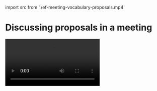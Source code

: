 import src from './ef-meeting-vocabulary-proposals.mp4'

# Discussing proposals in a meeting

<Video src="./ef-meeting-vocabulary-proposals.mp4" />

## Vocabulary: Proposals

- propose
- a good start
- morale
- team building
- budget
- further
- promises
- evaluating

### 会议中用到的名词、动词和形容词

以下是提出和讨论议案可以用到的词汇：

- How could we take the idea one step **further**?
- How do you think about team building? Would that solve the problem?
- We need to do something to improve employee **morale**.


- 我们怎么可以让这个问题的讨论更进一步？
- 你怎么看团队建设？团队建设可以解决问题吗？
- 我们需要提高员工士气。


- What about the solution I **proposed** last month?
- We hope the salary increase will improve **morale**.
- After an excellent **start**, the idea went nowhere.
- We like you idea, but we'd like to take it **further**.
- I like team building, but it doesn't solve everything.
- Unfortunately, the money just isn't in the budget.


- How could take the idea one step further?
- The negotiations are off to g good start.
- What exactly do you propose as a solution?
- I can't promise you a bigger budget for that project.
- Every employee is evaluated by a manager.
- Do team-building exercises improve morale.


- 怎样让讨论更深入呢？
- 谈判会有一个良好的开端。
- 那么你的解决方案到底是什么？
- 我不能保证可以给这个项目增加预算。
- 每个员工都会由一名经理评估。
- 团队建设训练是否可以提高士气？


## Expression: Agreeing and disagreeing

- I'm not sure I agree with that.
- I really disagree.
- I really like that idea.
- I think so, too.
- I think those are all excellent ideas.


- 我不敢说我同意那一点。
- 我坚决不同意。
- 我很喜欢那种想法。
- 我也这么看。
- 我认为那些点子都非常不错。
  
### 同意和不同意

对某人或某事表示同意或不同意有很多种说法。以下表示同意：

- Yeah, that would be OK.(mild agreement)
- I think so, too.(agreement)
- I agree with you.(agreement)
- We're on the same page.(agreement)
- I really like that idea.(strong agreement)
- I think those are excellent ideas.(strong agreement)


- 是的，这样可以。（温和）
- 我也这么想。（直接）
- 我同意你。（直接）
- 我们意见一致。（直接）
- 我真的喜欢这个主意。（强烈）
- 我认为这些主意非常棒。（强烈）

以下是不同意的表达：

- I'm not sure I agree with that.(mild disagreement)
- I'm sorry, but I disagree.(polite disagreement)
- I'm not with you on that.(disagreement)
- I really disagree with you.(strong disagreement)
- I think that's a terrible idea.(very strong disagreement)


- 我不确定我是否同意（温和）
- 对不起，我不同意。（礼貌）
- 我不同意你的观点。（直接）
- 我真的不同意你。（强烈）
- 我认为这个想法很糟糕。（非常强烈）

## Expression: Making proposals

- What solution can I propose?
- One way to solve th problem might be ...
- At least let's send them to ...
- I'd like to propose ...
- What do you have in mind?
- How difficult would it be to ...?
- Let's take that one step further.
- I can't make any promises, but ...


- 我能够提出什么样的解决方案？
- 一种解决问题的办法可能是……
- 至少让我们把他们送到……
- 我想提议……
- 你有什么想法？
- ……会有多难？
- 让我们再进一步。
- 我做不了保证，但是……
 
### 提议

提出议案有很多方法，有的很直接，有的更间接一些。

#### 间接或礼貌的提议

- **One way to solve the problem might be to** increase the training budget.
- **At least let's talk about** increasing the training budget.
- **How difficult would it be to** increase the training bueget?


- 增加培训预算可以是解决问题的一个方法。
- 至少要讨论一下增加培训预算的问题。
- 增加培训预算很难吗？

#### 正式或直接的提议

- **I'd like to propose that** we increase the training budget.
- **I propose that** we increase the training budget.
- **Let's take that one step further and** increase the training budget.


- 我想提议提高培训预算。
- 我提议提高培训预算。
- 让我们再进一步，增加培训预算。

